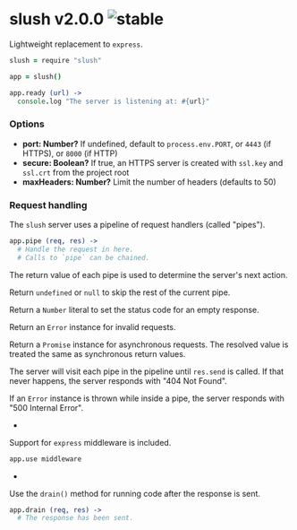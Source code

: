 
# slush v2.0.0 ![stable](https://img.shields.io/badge/stability-stable-4EBA0F.svg?style=flat)

Lightweight replacement to `express`.

```coffee
slush = require "slush"

app = slush()

app.ready (url) ->
  console.log "The server is listening at: #{url}"
```

### Options

- **port: Number?** If undefined, default to `process.env.PORT`, or `4443` (if HTTPS), or `8000` (if HTTP)
- **secure: Boolean?** If true, an HTTPS server is created with `ssl.key` and `ssl.crt` from the project root
- **maxHeaders: Number?** Limit the number of headers (defaults to 50)

### Request handling

The `slush` server uses a pipeline of request handlers (called "pipes").

```coffee
app.pipe (req, res) ->
  # Handle the request in here.
  # Calls to `pipe` can be chained.
```

The return value of each pipe is used to determine the server's next action.

Return `undefined` or `null` to skip the rest of the current pipe.

Return a `Number` literal to set the status code for an empty response.

Return an `Error` instance for invalid requests.

Return a `Promise` instance for asynchronous requests.
The resolved value is treated the same as synchronous return values.

The server will visit each pipe in the pipeline until `res.send` is called.
If that never happens, the server responds with "404 Not Found".

If an `Error` instance is thrown while inside a pipe, the server responds with "500 Internal Error".

-

Support for `express` middleware is included.

```coffee
app.use middleware
```

-

Use the `drain()` method for running code after the response is sent.

```coffee
app.drain (req, res) ->
  # The response has been sent.
```

